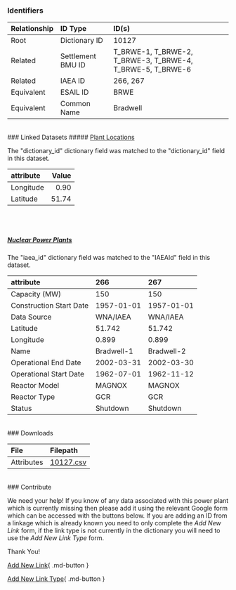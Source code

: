 ### Identifiers

| Relationship   | ID Type           | ID(s)                                                      |
|:---------------|:------------------|:-----------------------------------------------------------|
| Root           | Dictionary ID     | 10127                                                      |
| Related        | Settlement BMU ID | T_BRWE-1, T_BRWE-2, T_BRWE-3, T_BRWE-4, T_BRWE-5, T_BRWE-6 |
| Related        | IAEA ID           | 266, 267                                                   |
| Equivalent     | ESAIL ID          | BRWE                                                       |
| Equivalent     | Common Name       | Bradwell                                                   |

<br>
### Linked Datasets
##### <a href="https://osuked.github.io/Power-Station-Dictionary/datasets/plant-locations">Plant Locations</a>



The "dictionary_id" dictionary field was matched to the "dictionary_id" field in this dataset.

| attribute   |   Value |
|:------------|--------:|
| Longitude   |    0.90 |
| Latitude    |   51.74 |

<br><br>
##### <a href="https://osuked.github.io/Power-Station-Dictionary/datasets/nuclear-power-plants">Nuclear Power Plants</a>



The "iaea_id" dictionary field was matched to the "IAEAId" field in this dataset.

| attribute               | 266        | 267        |
|:------------------------|:-----------|:-----------|
| Capacity (MW)           | 150        | 150        |
| Construction Start Date | 1957-01-01 | 1957-01-01 |
| Data Source             | WNA/IAEA   | WNA/IAEA   |
| Latitude                | 51.742     | 51.742     |
| Longitude               | 0.899      | 0.899      |
| Name                    | Bradwell-1 | Bradwell-2 |
| Operational End Date    | 2002-03-31 | 2002-03-30 |
| Operational Start Date  | 1962-07-01 | 1962-11-12 |
| Reactor Model           | MAGNOX     | MAGNOX     |
| Reactor Type            | GCR        | GCR        |
| Status                  | Shutdown   | Shutdown   |


<br>
### Downloads


| File       | Filepath                                                                              |
|:-----------|:--------------------------------------------------------------------------------------|
| Attributes | [10127.csv](https://osuked.github.io/Power-Station-Dictionary/object_attrs/10127.csv) |


<br>
### Contribute

We need your help! If you know of any data associated with this power plant which is currently missing then please add it using the relevant Google form which can be accessed with the buttons below.  If you are adding an ID from a linkage which is already known you need to only complete the *Add New Link* form, if the link type is not currently in the dictionary you will need to use the *Add New Link Type* form.

Thank You!

[Add New Link](https://docs.google.com/forms/d/e/1FAIpQLSc5jRsQ7NgiLLXbwo9PUdwTQyuqbRwThltG56-o6NVSe7E_nw/viewform?usp=pp_url&entry.251912331=10127){ .md-button }

[Add New Link Type](https://docs.google.com/forms/d/e/1FAIpQLSdQfLmfOR0Vw4Z7gDQAIhBbqIifd1RuSFPKmDQpROhOqjo7ew/viewform?usp=pp_url&entry.2141539628=10127){ .md-button }